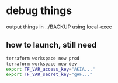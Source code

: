 # debug things

output things in ../BACKUP using local-exec


## how to launch, still need
````bash
terraform workspace new prod
terraform workspace new dev
export TF_VAR_access_key="AKIA..."
export TF_VAR_secret_key="gAF..."
```` 
